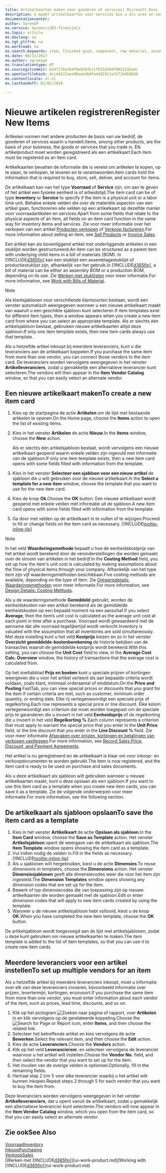 ```yaml
---
title: Artikelkaarten maken voor goederen of services| Microsoft Docs
description: U maakt artikelkaarten voor services die u als uren en voor fysieke producten verkoopt, zoals componenten, gereedgemelde goederen, onderdelen of grondstoffen, die u uit uw voorraad verkoopt.
documentationcenter: 
author: SorenGP
ms.service: dynamics365-financials
ms.topic: article
ms.devlang: na
ms.tgt_pltfrm: na
ms.workload: na
ms.search.keywords: item, finished good, component, raw material, assembly item
ms.date: 08/31/2017
ms.author: sgroespe
ms.translationtype: HT
ms.sourcegitcommit: b34f276a764f0e828fbc1f015429df9852242a4c
ms.openlocfilehash: 4cc44222aee90aee4b0faddd2911e3171b450030
ms.contentlocale: nl-nl
ms.lasthandoff: 02/02/2018

---
```

# <a name="register-new-items"></a><span data-ttu-id="a6ea0-103">Nieuwe artikelen registreren</span><span class="sxs-lookup"><span data-stu-id="a6ea0-103">Register New Items</span></span>
<span data-ttu-id="a6ea0-104">Artikelen vormen met andere producten de basis van uw bedrijf, de goederen of services waarin u handelt.</span><span class="sxs-lookup"><span data-stu-id="a6ea0-104">Items, among other products, are the basis of your business, the goods or services that you trade in.</span></span> <span data-ttu-id="a6ea0-105">Elk artikelproduct moet worden geregistreerd als een artikelkaart.</span><span class="sxs-lookup"><span data-stu-id="a6ea0-105">Each item must be registered as an item card.</span></span>

<span data-ttu-id="a6ea0-106">Artikelkaarten bevatten de informatie die is vereist om artikelen te kopen, op te slaan, te verkopen, te leveren en te verantwoorden.</span><span class="sxs-lookup"><span data-stu-id="a6ea0-106">Item cards hold the information that is required to buy, store, sell, deliver, and account for items.</span></span>

<span data-ttu-id="a6ea0-107">De artikelkaart kan van het type **Voorraad** of **Service** zijn, om aan te geven of het artikel een fysieke eenheid is of arbeidstijd.</span><span class="sxs-lookup"><span data-stu-id="a6ea0-107">The item card can be of type **Inventory** or **Service** to specify if the item is a physical unit or a labor time unit.</span></span> <span data-ttu-id="a6ea0-108">Behalve enkele velden die over de materiële aspecten van een artikel gaan, functioneren alle velden op een artikelkaart op dezelfde manier voor voorraadartikelen en services.</span><span class="sxs-lookup"><span data-stu-id="a6ea0-108">Apart from some fields that relate to the physical aspects of an item, all fields on an item card function in the same way for inventory items and services.</span></span> <span data-ttu-id="a6ea0-109">Zie voor meer informatie over het verkopen van een artikel [Producten verkopen](sales-how-sell-products.md) of [Verkoop factureren](sales-how-invoice-sales.md).</span><span class="sxs-lookup"><span data-stu-id="a6ea0-109">For more information about selling an item, see [Sell Products](sales-how-sell-products.md) or [Invoice Sales](sales-how-invoice-sales.md).</span></span>

<span data-ttu-id="a6ea0-110">Een artikel kan als bovenliggend artikel met onderliggende artikelen in een stuklijst worden gestructureerd.</span><span class="sxs-lookup"><span data-stu-id="a6ea0-110">An item can be structured as a parent item with underlying child items in a bill of materials (BOM).</span></span> <span data-ttu-id="a6ea0-111">In [!INCLUDE[d365fin](includes/d365fin_md.md)] kan een stuklijst een assemblagestuklijst of productiestuklijst zijn, afhankelijk van het gebruik.</span><span class="sxs-lookup"><span data-stu-id="a6ea0-111">In [!INCLUDE[d365fin](includes/d365fin_md.md)], a bill of material can be either an assembly BOM or a production BOM, depending on its use.</span></span> <span data-ttu-id="a6ea0-112">Zie [Werken met stuklijsten](inventory-how-work-BOMs.md) voor meer informatie.</span><span class="sxs-lookup"><span data-stu-id="a6ea0-112">For more information, see [Work with Bills of Material](inventory-how-work-BOMs.md).</span></span>

> [!NOTE]  
>   <span data-ttu-id="a6ea0-113">Als klantsjablonen voor verschillende klantsoorten bestaan, wordt een venster automatisch weergegeven wanneer u een nieuwe artikelkaart maakt van waaruit u een geschikte sjabloon kunt selecteren.</span><span class="sxs-lookup"><span data-stu-id="a6ea0-113">If item templates exist for different item types, then a window appears when you create a new item card from where you can select an appropriate template.</span></span> <span data-ttu-id="a6ea0-114">Als er slechts één artikelsjabloon bestaat, gebruiken nieuwe artikelkaarten altijd deze sjabloon.</span><span class="sxs-lookup"><span data-stu-id="a6ea0-114">If only one item template exists, then new item cards always use that template.</span></span>

<span data-ttu-id="a6ea0-115">Als u hetzelfde artikel inkoopt bij meerdere leveranciers, kunt u die leveranciers aan de artikelkaart koppelen.</span><span class="sxs-lookup"><span data-stu-id="a6ea0-115">If you purchase the same item from more than one vendor, you can connect those vendors to the item card.</span></span> <span data-ttu-id="a6ea0-116">De leveranciers worden vervolgens weergegeven in het venster **Artikelleveranciers**, zodat u gemakkelijk een alternatieve leverancier kunt selecteren.</span><span class="sxs-lookup"><span data-stu-id="a6ea0-116">The vendors will then appear in the **Item Vendor Catalog** window, so that you can easily select an alternate vendor.</span></span>

## <a name="to-create-a-new-item-card"></a><span data-ttu-id="a6ea0-117">Een nieuwe artikelkaart maken</span><span class="sxs-lookup"><span data-stu-id="a6ea0-117">To create a new item card</span></span>
1. <span data-ttu-id="a6ea0-118">Kies op de startpagina de actie **Artikelen** om de lijst met bestaande artikelen te openen.</span><span class="sxs-lookup"><span data-stu-id="a6ea0-118">On the Home page, choose the **Items** action to open the list of existing items.</span></span>  
2. <span data-ttu-id="a6ea0-119">Kies in het venster **Artikelen** de actie **Nieuw**.</span><span class="sxs-lookup"><span data-stu-id="a6ea0-119">In the **Items** window, choose the **New** action.</span></span>

    <span data-ttu-id="a6ea0-120">Als er slechts één artikelsjabloon bestaat, wordt vervolgens een nieuwe artikelkaart geopend waarin enkele velden zijn ingevuld met informatie van de sjabloon.</span><span class="sxs-lookup"><span data-stu-id="a6ea0-120">If only one item template exists, then a new item card opens with some fields filled with information from the template.</span></span>
3. <span data-ttu-id="a6ea0-121">Kies in het venster **Selecteer een sjabloon voor een nieuw artikel** de sjabloon die u wilt gebruiken voor de nieuwe artikelkaart.</span><span class="sxs-lookup"><span data-stu-id="a6ea0-121">In the **Select a template for a new item** window, choose the template that you want to use for the new item card.</span></span>
4. <span data-ttu-id="a6ea0-122">Kies de knop **Ok**.</span><span class="sxs-lookup"><span data-stu-id="a6ea0-122">Choose the **OK** button.</span></span> <span data-ttu-id="a6ea0-123">Een nieuwe artikelkaart wordt geopend met enkele velden met informatie uit de sjabloon.</span><span class="sxs-lookup"><span data-stu-id="a6ea0-123">A new item card opens with some fields filled with information from the template.</span></span>
5. <span data-ttu-id="a6ea0-124">Ga door met velden op de artikelkaart in te vullen of te wijzigen.</span><span class="sxs-lookup"><span data-stu-id="a6ea0-124">Proceed to fill or change fields on the item card as necessary.</span></span> [!INCLUDE[tooltip-inline-tip](includes/tooltip-inline-tip_md.md)]

> [!NOTE]
> <span data-ttu-id="a6ea0-125">In het veld **Waarderingsmethode** bepaalt u hoe de eenheidskostprijs van het artikel wordt berekend door de veronderstellingen die worden gemaakt over de stroom van artikelen in het bedrijf.</span><span class="sxs-lookup"><span data-stu-id="a6ea0-125">In the **Costing Method** field, you set up how the item's unit cost is calculated by making assumptions about the flow of physical items through your company.</span></span> <span data-ttu-id="a6ea0-126">Afhankelijk van het type item zijn vijf waarderingsmethoden beschikbaar.</span><span class="sxs-lookup"><span data-stu-id="a6ea0-126">Five costing methods are available, depending on the type of item.</span></span> <span data-ttu-id="a6ea0-127">Zie [Ontwerpdetails: Waarderingsmethoden](design-details-costing-methods.md) voor meer informatie.</span><span class="sxs-lookup"><span data-stu-id="a6ea0-127">For more information, see [Design Details: Costing Methods](design-details-costing-methods.md).</span></span>
>
> <span data-ttu-id="a6ea0-128">Als u de waarderingsmethode **Gemiddeld** gebruikt, worden de eenheidskosten van een artikel berekend als de gemiddelde eenheidskosten op een bepaald moment na een aanschaf.</span><span class="sxs-lookup"><span data-stu-id="a6ea0-128">If you select **Average**, then the item’s unit cost is calculated as the average unit cost at each point in time after a purchase.</span></span> <span data-ttu-id="a6ea0-129">Voorraad wordt gewaardeerd met de aanname dat alle voorraad tegelijkertijd wordt verkocht.</span><span class="sxs-lookup"><span data-stu-id="a6ea0-129">Inventory is valuated with the assumption that all inventories are sold simultaneously.</span></span> <span data-ttu-id="a6ea0-130">Met deze instelling kunt u het veld **Kostprijs** kiezen en zo in het venster **Overzicht gemiddelde-kostenberekening** de historie bekijken van de transacties waaruit de gemiddelde kostprijs wordt berekend.</span><span class="sxs-lookup"><span data-stu-id="a6ea0-130">With this setting, you can choose the **Unit Cost** field to view, in the **Average Cost Calc. Overview** window, the history of transactions that the average cost is calculated from.</span></span>

<span data-ttu-id="a6ea0-131">Op het sneltabblad **Prijs en boeken** kunt u speciale prijzen of kortingen weergeven die u voor het artikel verleent als aan bepaalde criteria wordt voldaan, zoals klant, minimaal orderaantal of einddatum.</span><span class="sxs-lookup"><span data-stu-id="a6ea0-131">On the **Price and Posting** FastTab, you can view special prices or discounts that you grant for the item if certain criteria are met, such as customer, minimum order quantity, or ending date.</span></span> <span data-ttu-id="a6ea0-132">Elke rij vertegenwoordigt een speciale prijs of regelkorting.</span><span class="sxs-lookup"><span data-stu-id="a6ea0-132">Each row represents a special price or line discount.</span></span> <span data-ttu-id="a6ea0-133">Elke kolom vertegenwoordigt een criterium dat moet worden toegepast om de speciale prijs te garanderen die u invoert in het veld **Eenheidsprijs** of de regelkorting die u invoert in het veld **Regelkorting %**.</span><span class="sxs-lookup"><span data-stu-id="a6ea0-133">Each column represents a criterion that must apply to warrant the special price that you enter in the **Unit Price** field, or the line discount that you enter in the **Line Discount %** field.</span></span> <span data-ttu-id="a6ea0-134">Zie voor meer informatie [Afspraken over prijzen, kortingen en betalingen van verkopen vastleggen](sales-how-record-sales-price-discount-payment-agreements.md).</span><span class="sxs-lookup"><span data-stu-id="a6ea0-134">For more information, see [Record Sales Price, Discount, and Payment Agreements](sales-how-record-sales-price-discount-payment-agreements.md).</span></span>

<span data-ttu-id="a6ea0-135">Het artikel is nu geregistreerd en de artikelkaart is klaar om voor inkoop- en verkoopdocumenten te worden gebruikt.</span><span class="sxs-lookup"><span data-stu-id="a6ea0-135">The item is now registered, and the item card is ready to be used on purchase and sales documents.</span></span>

<span data-ttu-id="a6ea0-136">Als u deze artikelkaart als sjabloon wilt gebruiken wanneer u nieuwe artikelkaarten maakt, kunt u deze opslaan als een sjabloon.</span><span class="sxs-lookup"><span data-stu-id="a6ea0-136">If you want to use this item card as a template when you create new item cards, you can save it as a template.</span></span> <span data-ttu-id="a6ea0-137">Zie de volgende onderwerpen voor meer informatie.</span><span class="sxs-lookup"><span data-stu-id="a6ea0-137">For more information, see the following section.</span></span>

## <a name="to-save-the-item-card-as-a-template"></a><span data-ttu-id="a6ea0-138">De artikelkaart als sjabloon opslaan</span><span class="sxs-lookup"><span data-stu-id="a6ea0-138">To save the item card as a template</span></span>
1. <span data-ttu-id="a6ea0-139">Kies in het venster **Artikelkaart** de actie **Opslaan als sjabloon**.</span><span class="sxs-lookup"><span data-stu-id="a6ea0-139">In the **Item Card** window, choose the **Save as Template** action.</span></span> <span data-ttu-id="a6ea0-140">Het venster **Artikelsjabloon** opent de weergave van de artikelkaart als sjabloon.</span><span class="sxs-lookup"><span data-stu-id="a6ea0-140">The **Item Template** window opens showing the item card as a template.</span></span>
2. <span data-ttu-id="a6ea0-141">Vul indien nodig de velden in.</span><span class="sxs-lookup"><span data-stu-id="a6ea0-141">Fill in the fields as necessary.</span></span> [!INCLUDE[tooltip-inline-tip](includes/tooltip-inline-tip_md.md)]
3. <span data-ttu-id="a6ea0-142">Als u sjablonen wilt hergebruiken, kiest u de actie **Dimensies**.</span><span class="sxs-lookup"><span data-stu-id="a6ea0-142">To reuse dimensions in templates, choose the **Dimensions** action.</span></span> <span data-ttu-id="a6ea0-143">Het venster **Dimensiesjablonen** geeft alle dimensiecodes weer die voor het item zijn ingesteld.</span><span class="sxs-lookup"><span data-stu-id="a6ea0-143">The **Dimension Templates** window opens showing any dimension codes that are set up for the item.</span></span>
4. <span data-ttu-id="a6ea0-144">Bewerk of typ dimensiecodes die van toepassing zijn op nieuwe artikelkaarten die worden gemaakt met de sjabloon.</span><span class="sxs-lookup"><span data-stu-id="a6ea0-144">Edit or enter dimension codes that will apply to new item cards created by using the template.</span></span>
5. <span data-ttu-id="a6ea0-145">Wanneer u de nieuwe artikelsjabloon hebt voltooid, kiest u de knop **OK**.</span><span class="sxs-lookup"><span data-stu-id="a6ea0-145">When you have completed the new item template, choose the **OK** button.</span></span>

<span data-ttu-id="a6ea0-146">De artikelsjabloon wordt toegevoegd aan de lijst met artikelsjablonen, zodat u deze kunt gebruiken om nieuwe artikelkaarten te maken.</span><span class="sxs-lookup"><span data-stu-id="a6ea0-146">The item template is added to the list of item templates, so that you can use it to create new item cards.</span></span>

## <a name="to-set-up-multiple-vendors-for-an-item"></a><span data-ttu-id="a6ea0-147">Meerdere leveranciers voor een artikel instellen</span><span class="sxs-lookup"><span data-stu-id="a6ea0-147">To set up multiple vendors for an item</span></span>  
<span data-ttu-id="a6ea0-148">Als u hetzelfde artikel bij meerdere leveranciers inkoopt, moet u informatie over elk van deze leveranciers invoeren, bijvoorbeeld informatie over prijzen, levertermijn, kortingen, enzovoort.</span><span class="sxs-lookup"><span data-stu-id="a6ea0-148">If you purchase the same item from more than one vendor, you must enter information about each vendor of the item, such as prices, lead time, discounts, and so on.</span></span>  

1.  <span data-ttu-id="a6ea0-149">Klik op het pictogram ![Zoeken naar pagina of rapport](media/ui-search/search_small.png "pictogram Zoeken naar pagina of rapport"), voer **Artikelen** in en klik vervolgens op de gerelateerde koppeling.</span><span class="sxs-lookup"><span data-stu-id="a6ea0-149">Choose the ![Search for Page or Report](media/ui-search/search_small.png "Search for Page or Report icon") icon, enter **Items**, and then choose the related link.</span></span>  
2.  <span data-ttu-id="a6ea0-150">Selecteer het betreffende artikel en kies vervolgens de actie **Bewerken**.</span><span class="sxs-lookup"><span data-stu-id="a6ea0-150">Select the relevant item, and then choose the **Edit** action.</span></span>  
3.  <span data-ttu-id="a6ea0-151">Kies de actie **Leveranciers**.</span><span class="sxs-lookup"><span data-stu-id="a6ea0-151">Choose the **Vendors** action.</span></span>  
4.  <span data-ttu-id="a6ea0-152">Klik op het veld **Leveranciersnr.** en selecteer vervolgens de leverancier waarvoor u het artikel wilt instellen.</span><span class="sxs-lookup"><span data-stu-id="a6ea0-152">Choose the **Vendor No.** field, and then select the vendor that you want to set up for the item.</span></span>  
5.  <span data-ttu-id="a6ea0-153">Het invullen van de overige velden is optioneel.</span><span class="sxs-lookup"><span data-stu-id="a6ea0-153">Optionally, fill in the remaining fields.</span></span>  
6.  <span data-ttu-id="a6ea0-154">Herhaal stap 2 t/m 5 voor elke leverancier waarbij u het artikel wilt kunnen inkopen.</span><span class="sxs-lookup"><span data-stu-id="a6ea0-154">Repeat steps 2 through 5 for each vendor that you want to buy the item from.</span></span>

<span data-ttu-id="a6ea0-155">Deze leveranciers worden vervolgens weergegeven in het venster **Artikelleveranciers**, dat u opent vanuit de artikelkaart, zodat u gemakkelijk een alternatieve leverancier kunt selecteren.</span><span class="sxs-lookup"><span data-stu-id="a6ea0-155">The vendors will now appear in the **Item Vendor Catalog** window, which you open from the item card, so that you can easily select an alternate vendor.</span></span>

## <a name="see-also"></a><span data-ttu-id="a6ea0-156">Zie ook</span><span class="sxs-lookup"><span data-stu-id="a6ea0-156">See Also</span></span>
  [<span data-ttu-id="a6ea0-157">Voorraad</span><span class="sxs-lookup"><span data-stu-id="a6ea0-157">Inventory</span></span>](inventory-manage-inventory.md)  
  [<span data-ttu-id="a6ea0-158">Inkoop</span><span class="sxs-lookup"><span data-stu-id="a6ea0-158">Purchasing</span></span>](purchasing-manage-purchasing.md)  
  [<span data-ttu-id="a6ea0-159">Verkoop</span><span class="sxs-lookup"><span data-stu-id="a6ea0-159">Sales</span></span>](sales-manage-sales.md)  
  <span data-ttu-id="a6ea0-160">[Werken met [!INCLUDE[d365fin](includes/d365fin_md.md)]](ui-work-product.md)</span><span class="sxs-lookup"><span data-stu-id="a6ea0-160">[Working with [!INCLUDE[d365fin](includes/d365fin_md.md)]](ui-work-product.md)</span></span>

